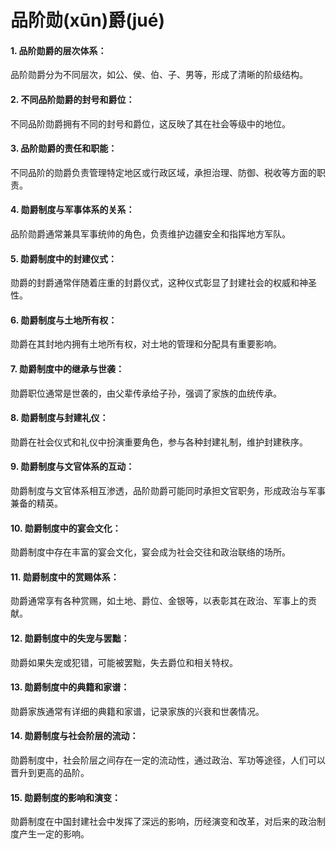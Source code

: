 # 品阶勋(xūn)爵(jué)


#### 1. 品阶勋爵的层次体系：

品阶勋爵分为不同层次，如公、侯、伯、子、男等，形成了清晰的阶级结构。
#### 2. 不同品阶勋爵的封号和爵位：

不同品阶勋爵拥有不同的封号和爵位，这反映了其在社会等级中的地位。
#### 3. 品阶勋爵的责任和职能：

不同品阶的勋爵负责管理特定地区或行政区域，承担治理、防御、税收等方面的职责。
#### 4. 勋爵制度与军事体系的关系：

品阶勋爵通常兼具军事统帅的角色，负责维护边疆安全和指挥地方军队。
#### 5. 勋爵制度中的封建仪式：

勋爵的封爵通常伴随着庄重的封爵仪式，这种仪式彰显了封建社会的权威和神圣性。
#### 6. 勋爵制度与土地所有权：

勋爵在其封地内拥有土地所有权，对土地的管理和分配具有重要影响。
#### 7. 勋爵制度中的继承与世袭：

勋爵职位通常是世袭的，由父辈传承给子孙，强调了家族的血统传承。
#### 8. 勋爵制度与封建礼仪：

勋爵在社会仪式和礼仪中扮演重要角色，参与各种封建礼制，维护封建秩序。
#### 9. 勋爵制度与文官体系的互动：

勋爵制度与文官体系相互渗透，品阶勋爵可能同时承担文官职务，形成政治与军事兼备的精英。
#### 10. 勋爵制度中的宴会文化：

勋爵制度中存在丰富的宴会文化，宴会成为社会交往和政治联络的场所。
#### 11. 勋爵制度中的赏赐体系：

勋爵通常享有各种赏赐，如土地、爵位、金银等，以表彰其在政治、军事上的贡献。
#### 12. 勋爵制度中的失宠与罢黜：

勋爵如果失宠或犯错，可能被罢黜，失去爵位和相关特权。
#### 13. 勋爵制度中的典籍和家谱：

勋爵家族通常有详细的典籍和家谱，记录家族的兴衰和世袭情况。
#### 14. 勋爵制度与社会阶层的流动：

勋爵制度中，社会阶层之间存在一定的流动性，通过政治、军功等途径，人们可以晋升到更高的品阶。
#### 15. 勋爵制度的影响和演变：

勋爵制度在中国封建社会中发挥了深远的影响，历经演变和改革，对后来的政治制度产生一定的影响。